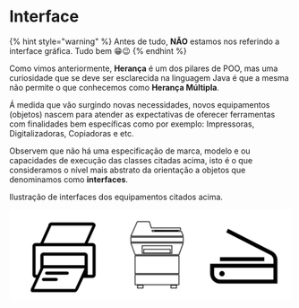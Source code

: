 # Interface

{% hint style="warning" %}
Antes de tudo, **NÃO** estamos nos referindo a interface gráfica. Tudo bem 😁😉
{% endhint %}

Como vimos anteriormente, **Herança** é um dos pilares de POO, mas uma curiosidade que se deve ser esclarecida na linguagem Java é que a mesma não permite o que conhecemos como **Herança Múltipla**.

Á medida que vão surgindo novas necessidades, novos equipamentos (objetos) nascem para atender as expectativas de oferecer ferramentas com finalidades bem específicas como por exemplo: Impressoras, Digitalizadoras, Copiadoras e etc.

Observem que não há uma especificação de marca, modelo e ou capacidades de execução das classes citadas acima, isto é o que consideramos o nível mais abstrato da orientação a objetos que denominamos como **interfaces**.

Ilustração de interfaces dos equipamentos citados acima.

![](<../.gitbook/assets/image (11).png>)
